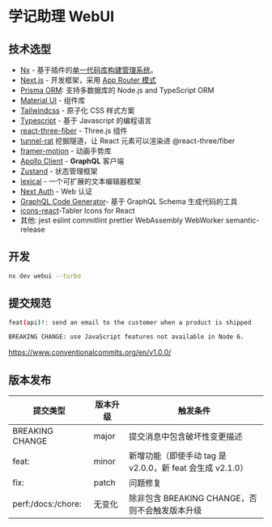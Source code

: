 # 学记助理 WebUI

## 技术选型

- [Nx](https://github.com/nrwl/nx) - 基于插件的[单一代码库构建管理系统](./docs/nx.md)。
- [Next.js](https://nextjs.org/) - 开发框架，采用 [App Router 模式](./docs/nextjs.md)
- [Prisma ORM](https://www.prisma.io/): 支持多数据库的 Node.js and TypeScript ORM
- [Material UI](https://github.com/mui/material-ui) - 组件库
- [Tailwindcss](https://github.com/tailwindlabs/tailwindcss) - 原子化 CSS 样式方案
- [Typescript](https://github.com/Microsoft/TypeScript) - 基于 Javascript 的编程语言
- [react-three-fiber](https://github.com/pmndrs/react-three-fiber) - Three.js 组件
- [tunnel-rat](https://github.com/pmndrs/tunnel-rat) 挖掘隧道，让 React 元素可以渲染进 @react-three/fiber
- [framer-motion](https://github.com/framer/motion) - 动画手势库
- [Apollo Client](https://github.com/apollographql/apollo-client) - **GraphQL** 客户端
- [Zustand](https://zustand.docs.pmnd.rs) - 状态管理框架
- [lexical](https://lexical.dev/) - 一个可扩展的文本编辑器框架
- [Next Auth](https://github.com/nextauthjs/next-auth) - Web 认证
- [GraphQL Code Generator](https://the-guild.dev/graphql/codegen)- 基于 GraphQL Schema 生成代码的工具
- [icons-react](https://github.com/tabler/tabler-icons/tree/main/packages/icons-react)-Tabler Icons for React
- 其他: jest eslint commitlint prettier WebAssembly WebWorker semantic-release

## 开发

```sh
nx dev webui --turbo
```

## 提交规范

```sh
feat(api)!: send an email to the customer when a product is shipped

BREAKING CHANGE: use JavaScript features not available in Node 6.
```

<https://www.conventionalcommits.org/en/v1.0.0/>

## 版本发布

| 提交类型           | 版本升级 | 触发条件                                                  |
| ------------------ | -------- | --------------------------------------------------------- |
| BREAKING CHANGE    | major    | 提交消息中包含破坏性变更描述                              |
| feat:              | minor    | 新增功能（即使手动 tag 是 v2.0.0，新 feat 会生成 v2.1.0） |
| fix:               | patch    | 问题修复                                                  |
| perf:/docs:/chore: | 无变化   | 除非包含 BREAKING CHANGE，否则不会触发版本升级            |
